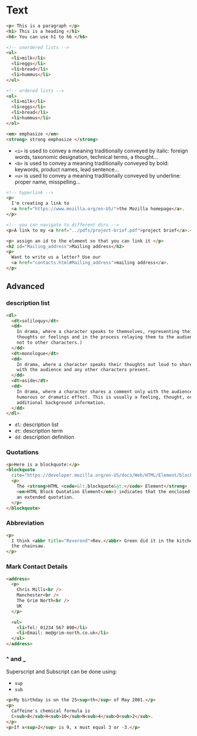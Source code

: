 # Text
```html
<p> This is a paragraph </p>
<h1> This is a heading </h1>
<h6> You can use h1 to h6 </h6>

<!-- unordered lists -->
<ul>
  <li>milk</li>
  <li>eggs</li>
  <li>bread</li>
  <li>hummus</li>
</ul>

<!-- ordered lists -->
<ol>
  <li>milk</li>
  <li>eggs</li>
  <li>bread</li>
  <li>hummus</li>
</ol>

<em> emphasize </em>
<strong> strong emphasize </strong>
```

* `<i>` is used to convey a meaning traditionally conveyed by italic: foreign words, taxonomic designation, technical terms, a thought…
* `<b>` is used to convey a meaning traditionally conveyed by bold: keywords, product names, lead sentence…
* `<u>` is used to convey a meaning traditionally conveyed by underline: proper name, misspelling…

```html
<!-- hyperlink -->
<p>
  I'm creating a link to
  <a href="https://www.mozilla.org/en-US/">the Mozilla homepage</a>.
</p>

<!-- you can navigate to different dirs -->
<p>A link to my <a href="../pdfs/project-brief.pdf">project brief</a>.</p>

<p> assign an id to the element so that you can link it </p>
<h2 id="Mailing_address">Mailing address</h2>
<p>
  Want to write us a letter? Use our
  <a href="contacts.html#Mailing_address">mailing address</a>.
</p>
```

## Advanced
### description list
```html
<dl>
  <dt>soliloquy</dt>
  <dd>
    In drama, where a character speaks to themselves, representing their inner
    thoughts or feelings and in the process relaying them to the audience (but
    not to other characters.)
  </dd>
  <dt>monologue</dt>
  <dd>
    In drama, where a character speaks their thoughts out loud to share them
    with the audience and any other characters present.
  </dd>
  <dt>aside</dt>
  <dd>
    In drama, where a character shares a comment only with the audience for
    humorous or dramatic effect. This is usually a feeling, thought, or piece of
    additional background information.
  </dd>
</dl>
```
* `dl`: description list
* `dt`: description term
* `dd`: description definition

### Quotations

```html
<p>Here is a blockquote:</p>
<blockquote
  cite="https://developer.mozilla.org/en-US/docs/Web/HTML/Element/blockquote">
  <p>
    The <strong>HTML <code>&lt;blockquote&gt;</code> Element</strong> (or
    <em>HTML Block Quotation Element</em>) indicates that the enclosed text is
    an extended quotation.
  </p>
</blockquote>
```

### Abbreviation
```html
<p>
  I think <abbr title="Reverend">Rev.</abbr> Green did it in the kitchen with
  the chainsaw.
</p>
```

### Mark Contact Details
```html
<address>
  <p>
    Chris Mills<br />
    Manchester<br />
    The Grim North<br />
    UK
  </p>

  <ul>
    <li>Tel: 01234 567 890</li>
    <li>Email: me@grim-north.co.uk</li>
  </ul>
</address>
```

### ^ and _
Superscript and Subscript can be done using:
* `sup`
* `sub`
```html
<p>My birthday is on the 25<sup>th</sup> of May 2001.</p>
<p>
  Caffeine's chemical formula is
  C<sub>8</sub>H<sub>10</sub>N<sub>4</sub>O<sub>2</sub>.
</p>
<p>If x<sup>2</sup> is 9, x must equal 3 or -3.</p>
```